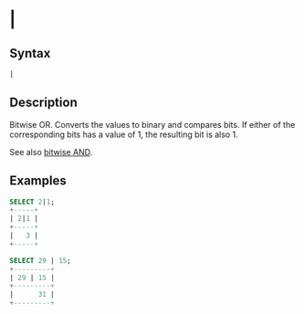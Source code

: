 # |

## Syntax

```sql
|
```

## Description

Bitwise OR. Converts the values to binary and compares bits. If either of the corresponding bits has a value of 1, the resulting bit is also 1.

See also [bitwise AND](/built-in-functions/secondary-functions/bit-functions-and-operators/bitwise_and).

## Examples

```sql
SELECT 2|1;
+-----+
| 2|1 |
+-----+
|   3 |
+-----+

SELECT 29 | 15;
+---------+
| 29 | 15 |
+---------+
|      31 |
+---------+
```
